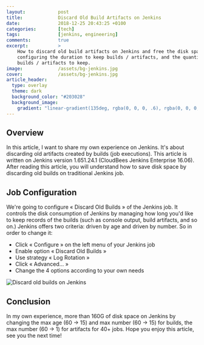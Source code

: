 ```yaml
---
layout:            post
title:             Discard Old Build Artifacts on Jenkins
date:              2018-12-25 20:43:25 +0100
categories:        [tech]
tags:              [jenkins, engineering]
comments:          true
excerpt:           >
    How to discard old build artifacts on Jenkins and free the disk space by
    configuring the duration to keep builds / artifacts, and the quantity of
    builds / artifacts to keep.
image:             /assets/bg-jenkins.jpg
cover:             /assets/bg-jenkins.jpg
article_header:
  type: overlay
  theme: dark
  background_color: "#203028"
  background_image:
    gradient: "linear-gradient(135deg, rgba(0, 0, 0, .6), rgba(0, 0, 0, .4))"
---
```


## Overview

In this article, I want to share my own experience on Jenkins. It's about
discarding old artifacts created by builds (job executions). This article is
written on Jenkins version 1.651.24.1 (CloudBees Jenkins Enterprise 16.06).
After reading this article, you will understand how to save disk space by
discarding old builds on traditional Jenkins job.

## Job Configuration

We're going to configure « Discard Old Builds » of the Jenkins job. It controls
the disk consumption of Jenkins by managing how long you'd like to keep records
of the builds (such as console output, build artifacts, and so on.) Jenkins
offers two criteria: driven by age and driven by number. So in order to change
it:

- Click « Configure » on the left menu of your Jenkins job
- Enable option « Discard Old Builds »
- Use strategy « Log Rotation »
- Click « Advanced... »
- Change the 4 options according to your own needs

<img src="/assets/20181225-discard-old-builds-on-jenkins.png"
     alt="Discard old builds on Jenkins" />

## Conclusion

In my own experience, more than 160G of disk space on
Jenkins by changing the max age (60 -> 15) and max number (60 -> 15) for
builds, the max number (60 -> 1) for artifacts for 40+ jobs.
Hope you enjoy this article, see you the next time!
